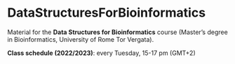 # DataStructuresForBioinformatics

Material for the **Data Structures for Bioinformatics** course (Master’s degree in Bioinformatics, University of Rome Tor Vergata).

**Class schedule (2022/2023)**: every Tuesday, 15-17 pm (GMT+2)

<!--**Class schedule (2021/2022)**: every Thursday, 11-13 am  (GMT+2)-->
<!--**Class schedule (2020/2021)**: every Thursday, 9-11 am (GMT+2)-->